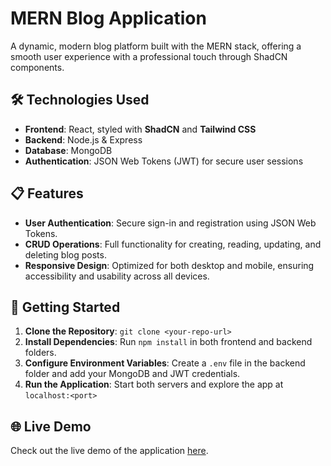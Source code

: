 # MERN Blog Application

A dynamic, modern blog platform built with the MERN stack, offering a smooth user experience with a professional touch through ShadCN components.

## 🛠 Technologies Used
- **Frontend**: React, styled with **ShadCN** and **Tailwind CSS**
- **Backend**: Node.js & Express
- **Database**: MongoDB
- **Authentication**: JSON Web Tokens (JWT) for secure user sessions

## 📋 Features
- **User Authentication**: Secure sign-in and registration using JSON Web Tokens.
- **CRUD Operations**: Full functionality for creating, reading, updating, and deleting blog posts.
- **Responsive Design**: Optimized for both desktop and mobile, ensuring accessibility and usability across all devices.
  
## 🚀 Getting Started
1. **Clone the Repository**: `git clone <your-repo-url>`
2. **Install Dependencies**: Run `npm install` in both frontend and backend folders.
3. **Configure Environment Variables**: Create a `.env` file in the backend folder and add your MongoDB and JWT credentials.
4. **Run the Application**: Start both servers and explore the app at `localhost:<port>`

## 🌐 Live Demo
Check out the live demo of the application [here](https://mern-blog-1-gwc0.onrender.com/).

